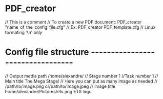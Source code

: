 # PDF_creator
// This is a comment
// To create a new PDF document: PDF_creator "name_of_the_config_file.cfg"
// Ex: PDF_creator PDF_template.cfg
// Linux formating '\n' only

# Config file structure ---------------------------------
// Output media path
/home/alexandre/
// Stage number
1
//Task number
1
// Main title
The Mega Stage!
// Here you can put as many image as needed
// /path/to/image.png or/path/to/image.jpeg
// image title
home/alexandre/Pictures/ets.png
ETS logo
